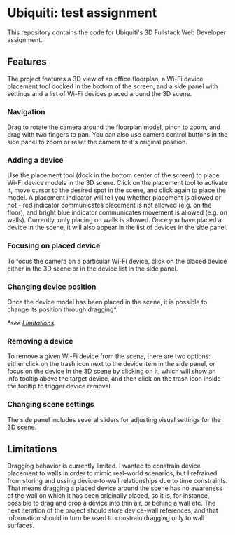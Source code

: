 # Ubiquiti: test assignment

This repository contains the code for Ubiquiti's 3D Fullstack Web Developer assignment.

## Features

The project features a 3D view of an office floorplan, a Wi-Fi device placement tool docked in the bottom of the screen, and a side panel with settings and a list of Wi-Fi devices placed around the 3D scene.

### Navigation

Drag to rotate the camera around the floorplan model, pinch to zoom, and drag with two fingers to pan.
You can also use camera control buttons in the side panel to zoom or reset the camera to it's original position.

### Adding a device

Use the placement tool (dock in the bottom center of the screen) to place Wi-Fi device models in the 3D scene. Click on the placement tool to activate it, move cursor to the desired spot in the scene, and click again to place the model. A placement indicator will tell you whether placement is allowed or not - red indicator communicates placement is not allowed (e.g. on the floor), and bright blue indicator communicates movement is allowed (e.g. on walls). Currently, only placing on walls is allowed. Once you have placed a device in the scene, it will also appear in the list of devices in the side panel.

### Focusing on placed device

To focus the camera on a particular Wi-Fi device, click on the placed device either in the 3D scene or in the device list in the side panel.

### Changing device position

Once the device model has been placed in the scene, it is possible to change its position through dragging\*. <br/>

_\*see [Limitations](#limitations)_

### Removing a device

To remove a given Wi-Fi device from the scene, there are two options: either click on the trash icon next to the device item in the side panel, or focus on the device in the 3D scene by clicking on it, which will show an info tooltip above the target device, and then click on the trash icon inside the tooltip to trigger device removal.

### Changing scene settings

The side panel includes several sliders for adjusting visual settings for the 3D scene.

## Limitations

Dragging behavior is currently limited. I wanted to constrain device placement to walls in order to mimic real-world scenarios, but I refrained from storing and ussing device-to-wall relationships due to time constraints. That means dragging a placed device around the scene has no awareness of the wall on which it has been originally placed, so it is, for instance, possible to drag and drop a device into thin air, or behind a wall etc. The next iteration of the project should store device-wall references, and that information should in turn be used to constrain dragging only to wall surfaces.
